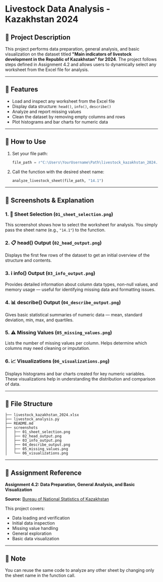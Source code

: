 # Livestock Data Analysis - Kazakhstan 2024

## 📌 Project Description
This project performs data preparation, general analysis, and basic visualization on the dataset titled **"Main indicators of livestock development in the Republic of Kazakhstan" for 2024**. The project follows steps defined in Assignment 4.2 and allows users to dynamically select any worksheet from the Excel file for analysis.

---

## 🧰 Features
- Load and inspect any worksheet from the Excel file
- Display data structure: `head()`, `info()`, `describe()`
- Analyze and report missing values
- Clean the dataset by removing empty columns and rows
- Plot histograms and bar charts for numeric data

---

## 🚀 How to Use
1. Set your file path:
   ```python
   file_path = r"C:\Users\YourUsername\Path\livestock_kazakhstan_2024.xlsx"
   ```
2. Call the function with the desired sheet name:
   ```python
   analyze_livestock_sheet(file_path, "14.1")
   ```
   
---

## 📸 Screenshots & Explanation

### 1. 📌 Sheet Selection (`01_sheet_selection.png`)
This screenshot shows how to select the worksheet for analysis. You simply pass the sheet name (e.g., `"14.1"`) to the function.

### 2. 📋 head() Output (`02_head_output.png`)
Displays the first few rows of the dataset to get an initial overview of the structure and contents.

### 3. ℹ️ info() Output (`03_info_output.png`)
Provides detailed information about column data types, non-null values, and memory usage — useful for identifying missing data and formatting issues.

### 4. 📊 describe() Output (`04_describe_output.png`)
Gives basic statistical summaries of numeric data — mean, standard deviation, min, max, and quartiles.

### 5. ⚠️ Missing Values (`05_missing_values.png`)
Lists the number of missing values per column. Helps determine which columns may need cleaning or imputation.

### 6. 📈 Visualizations (`06_visualizations.png`)
Displays histograms and bar charts created for key numeric variables. These visualizations help in understanding the distribution and comparison of data.

---

## 📁 File Structure
```
├── livestock_kazakhstan_2024.xlsx
├── livestock_analysis.py
├── README.md
├── screenshots
│   ├── 01_sheet_selection.png
│   ├── 02_head_output.png
│   ├── 03_info_output.png
│   ├── 04_describe_output.png
│   ├── 05_missing_values.png
│   └── 06_visualizations.png
```

---

## 📖 Assignment Reference
**Assignment 4.2: Data Preparation, General Analysis, and Basic Visualization**

**Source:** [Bureau of National Statistics of Kazakhstan](https://stat.gov.kz/ru/industries/business-statistics/stat-forrest-village-hunt-fish/spreadsheets/?year=&name=18612&period=&type=)

This project covers:
- Data loading and verification
- Initial data inspection
- Missing value handling
- General exploration
- Basic data visualization

---

## 📌 Note
You can reuse the same code to analyze any other sheet by changing only the sheet name in the function call.

